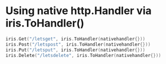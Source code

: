 # Using native http.Handler via iris.ToHandler()

```go
iris.Get("/letsget", iris.ToHandler(nativehandler{}))
iris.Post("/letspost", iris.ToHandler(nativehandler{}))
iris.Put("/letsput", iris.ToHandler(nativehandler{}))
iris.Delete("/letsdelete", iris.ToHandler(nativehandler{}))

```
